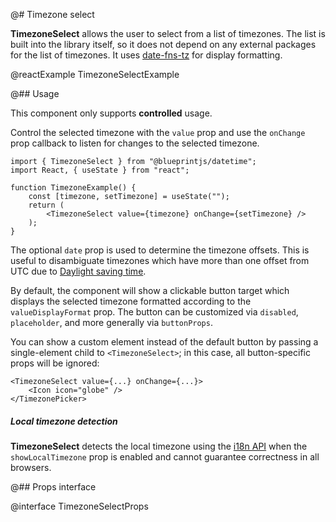 @# Timezone select

__TimezoneSelect__ allows the user to select from a list of timezones. The list is built into the library itself, so it
does not depend on any external packages for the list of timezones. It uses
[date-fns-tz](https://github.com/marnusw/date-fns-tz) for display formatting.

@reactExample TimezoneSelectExample

@## Usage

This component only supports __controlled__ usage.

Control the selected timezone with the `value` prop and use the `onChange` prop callback to listen for changes to the
selected timezone.

```tsx
import { TimezoneSelect } from "@blueprintjs/datetime";
import React, { useState } from "react";

function TimezoneExample() {
    const [timezone, setTimezone] = useState("");
    return (
        <TimezoneSelect value={timezone} onChange={setTimezone} />
    );
}
```

The optional `date` prop is used to determine the timezone offsets. This is useful to disambiguate timezones which have
more than one offset from UTC due to [Daylight saving time](https://en.wikipedia.org/wiki/Daylight_saving_time).

By default, the component will show a clickable button target which displays the selected timezone formatted according
to the `valueDisplayFormat` prop. The button can be customized via `disabled`, `placeholder`, and more generally via
`buttonProps`.

You can show a custom element instead of the default button by passing a single-element child to `<TimezoneSelect>`;
in this case, all button-specific props will be ignored:

```tsx
<TimezoneSelect value={...} onChange={...}>
    <Icon icon="globe" />
</TimezonePicker>
```

<div class="@ns-callout @ns-intent-warning @ns-icon-warning-sign @ns-callout-has-body-content">
    <h5 class="@ns-heading">Local timezone detection</h5>

__TimezoneSelect__ detects the local timezone using the
[i18n API](https://developer.mozilla.org/en-US/docs/Web/JavaScript/Reference/Global_Objects/DateTimeFormat/resolvedOptions)
when the `showLocalTimezone` prop is enabled and cannot guarantee correctness in all browsers.

</div>

@## Props interface

@interface TimezoneSelectProps
